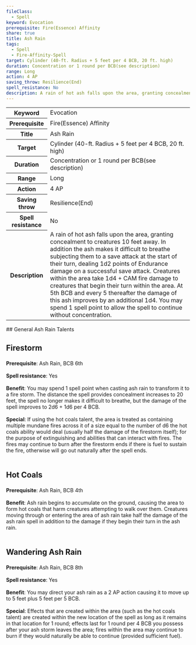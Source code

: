 ```yaml
---
fileClass:
  - Spell
keyword: Evocation
prerequisite: Fire(Essence) Affinity
share: true
title: Ash Rain
tags:
  - Spell
  - Fire-Affinity-Spell
target: Cylinder (40-ft. Radius + 5 feet per 4 BCB, 20 ft. high)
duration: Concentration or 1 round per BCB(see description)
range: Long
action: 4 AP
saving_throw: Resilience(End)
spell_resistance: No
description: A rain of hot ash falls upon the area, granting concealment to creatures 10 feet away. In addition the ash makes it difficult to breathe subjecting them to a save attack at the start of their turn, dealing 1d2 points of Endurance damage on a successful save attack.  Creatures within the area take 1d4 + CAM fire damage to creatures that begin their turn within the area. At 5th BCB and every 5 thereafter the damage of this ash improves by an additional 1d4. You may spend 1 spell point to allow the spell to continue without concentration.
---
```

<p><span style="overflow-x: auto;"><table><tbody><tr><th>Keyword</th><td>Evocation</td></tr><tr><th>Prerequisite</th><td>Fire(Essence) Affinity</td></tr><tr><th>Title</th><td>Ash Rain</td></tr><tr><th>Target</th><td>Cylinder (40-ft. Radius + 5 feet per 4 BCB, 20 ft. high)</td></tr><tr><th>Duration</th><td>Concentration or 1 round per BCB(see description)</td></tr><tr><th>Range</th><td>Long</td></tr><tr><th>Action</th><td>4 AP</td></tr><tr><th>Saving throw</th><td>Resilience(End)</td></tr><tr><th>Spell resistance</th><td>No</td></tr><tr><th>Description</th><td>A rain of hot ash falls upon the area, granting concealment to creatures 10 feet away. In addition the ash makes it difficult to breathe subjecting them to a save attack at the start of their turn, dealing 1d2 points of Endurance damage on a successful save attack.  Creatures within the area take 1d4 + CAM fire damage to creatures that begin their turn within the area. At 5th BCB and every 5 thereafter the damage of this ash improves by an additional 1d4. You may spend 1 spell point to allow the spell to continue without concentration.</td></tr></tbody></table></span></p>
## General Ash Rain Talents
<h2><span><p>Firestorm</p></span></h2><p><span><p><b>Prerequisite</b>:    Ash Rain, BCB 6th<br><br><b>Spell resistance</b>:    Yes<br><br><b>Benefit</b>:    You may spend 1 spell point when casting ash rain to transform it to a fire storm. The distance the spell provides concealment increases to 20 feet, the spell no longer makes it difficult to breathe, but the damage of the spell improves to 2d6 + 1d6 per 4 BCB.<br><br><b>Special</b>:    If using the hot coals talent, the area is treated as containing multiple mundane fires across it of a size equal to the number of d6 the hot coals ability would deal (usually half the damage of the firestorm itself); for the purpose of extinguishing and abilities that can interact with fires. The fires may continue to burn after the firestorm ends if there is fuel to sustain the fire, otherwise will go out naturally after the spell ends.<br><br></p></span></p><h2><span><p>Hot Coals</p></span></h2><p><span><p><b>Prerequisite</b>:    Ash Rain, BCB 4th<br><br><b>Benefit</b>:    Ash rain begins to accumulate on the ground, causing the area to form hot coals that harm creatures attempting to walk over them. Creatures moving through or entering the area of ash rain take half the damage of the ash rain spell in addition to the damage if they begin their turn in the ash rain.<br><br></p></span></p><h2><span><p>Wandering Ash Rain</p></span></h2><p><span><p><b>Prerequisite</b>:    Ash Rain, BCB 8th<br><br><b>Spell resistance</b>:    Yes<br><br><b>Benefit</b>:    You may direct your ash rain as a 2 AP action causing it to move up to 5 feet plus 5 feet per 5 BCB.<br><br><b>Special</b>:    Effects that are created within the area (such as the hot coals talent) are created within the new location of the spell as long as it remains in that location for 1 round; effects last for 1 round per 4 BCB you possess after your ash storm leaves the area; fires within the area may continue to burn if they would naturally be able to continue (provided sufficient fuel).<br><br></p></span></p>
